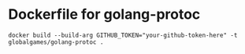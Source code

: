 # Dockerfile for golang-protoc
```
docker build --build-arg GITHUB_TOKEN="your-github-token-here" -t globalgames/golang-protoc .
```
